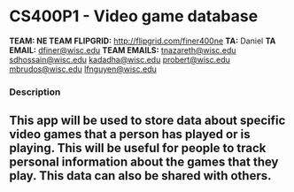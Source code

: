 # CS400P1 - Video game database
**TEAM: NE TEAM** 
**FLIPGRID:** http://flipgrid.com/finer400ne
**TA:** Daniel **TA EMAIL:** dfiner@wisc.edu
**TEAM EMAILS:** tnazareth@wisc.edu sdhossain@wisc.edu kadadha@wisc.edu probert@wisc.edu mbrudos@wisc.edu lfnguyen@wisc.edu
### Description
This app will be used to store data about specific video games that a person has played or is playing. This will be useful for people to track personal information about the games that they play. This data can also be shared with others.
---
